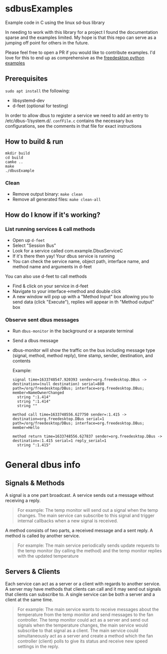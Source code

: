# sdbusExamples
Example code in C using the linux sd-bus library

In needing to work with this library for a project I found the documentation sparse and the examples limited. My hope is that this repo can serve as a jumping off point for others in the future.

Please feel free to open a PR if you would like to contribute examples. I'd love for this to end up as comprehensive as the [freedesktop python examples](https://github.com/freedesktop/dbus-python/tree/master/examples)

## Prerequisites
`sudo apt install` the following:
- libsystemd-dev
- d-feet (optional for testing)

In order to allow dbus to register a service we need to add an entry to /etc/dbus-1/system.d/. `confFile.c` contains the necessary bus configurations, see the comments in that file for exact instructions

## How to build & run
```
mkdir build
cd build
camke ..
make
./dbusExample
```
### Clean
- Remove output binary: `make clean`
- Remove all generated files: `make clean-all`

## How do I know if it's working?
### List running services & call methods
- Open up `d-feet`
- Select "Session Bus"
- Look for a service called com.example.DbusServiceC
- If it's there then yay! Your dbus service is running
- You can check the service name, object path, interface name, and method name and arguments in d-feet

You can also use d-feet to call methods
- Find & click on your service in d-feet
- Navigate to your interface->method and double click
- A new window will pop up with a "Method Input" box allowing you to send data (click "Execute"), replies will appear in th "Method output" box
### Observe sent dbus messages
- Run `dbus-monitor` in the background or a separate terminal
- Send a dbus message
- dbus-monitor will show the traffic on the bus including message type (signal, method, method reply), time stamp, sender, destination, and contents

  Example:
  ```
  signal time=1633748547.920393 sender=org.freedesktop.DBus -> destination=(null destination) serial=880 path=/org/freedesktop/DBus; interface=org.freedesktop.DBus; member=NameOwnerChanged
    string ":1.414"
    string ":1.414"
    string ""

  method call time=1633748556.627750 sender=:1.415 -> destination=org.freedesktop.DBus serial=1 path=/org/freedesktop/DBus; interface=org.freedesktop.DBus; member=Hello

  method return time=1633748556.627837 sender=org.freedesktop.DBus -> destination=:1.415 serial=1 reply_serial=1
    string ":1.415"

  ```

# General dbus info

## Signals & Methods
A signal is a one part broadcast. A service sends out a message without receiving a reply.
> For example: The temp monitor will send out a signal when the temp changes. The main service can subscribe to this signal and trigger internal callbacks when a new signal is received.

A method consists of two parts, a received message and a sent reply. A method is called by another service.
> For example: The main service periodically sends update requests to the temp monitor (by calling the method) and the temp monitor replies with the updated temperature

## Servers & Clients
Each service can act as a server or a client with regards to another service. A server may have methods that clients can call and it may send out signals that clients can subscribe to. A single service can be both a server and a client at the same time.

> For example: The main service wants to receive messages about the temperature from the temp monitor and send messages to the fan controller. The temp monitor could act as a server and send out signals when the temperature changes, the main service would subscribe to that signal as a client. The main service could simultaneously act as a server and create a method which the fan controller (client) polls to give its status and receive new speed settings in the reply.

